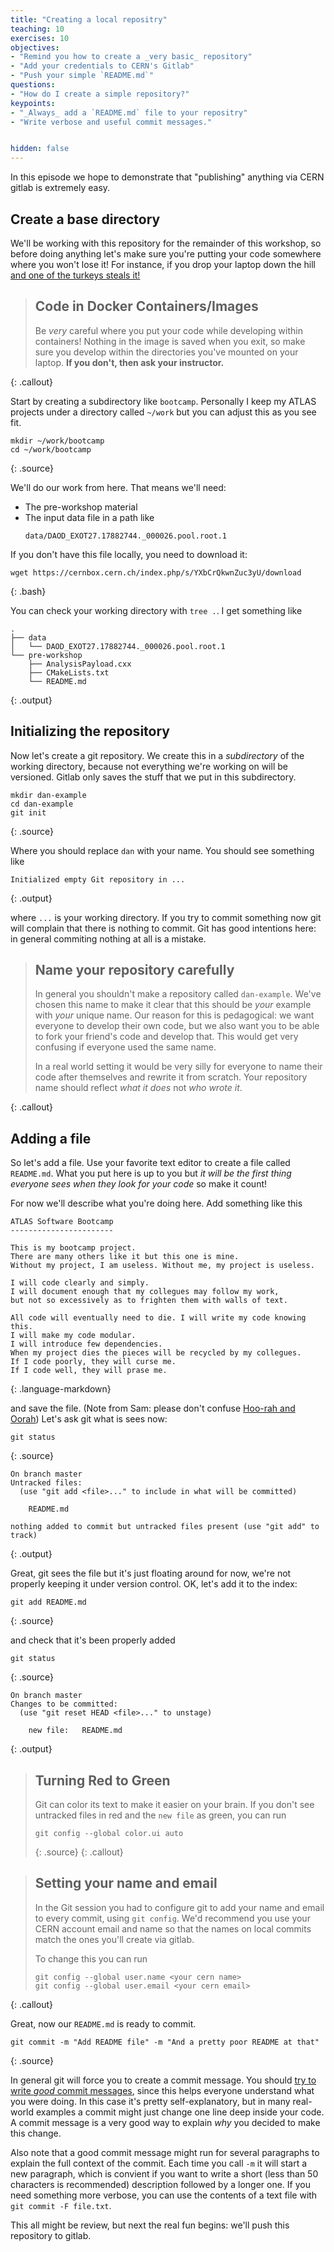 ```yaml
---
title: "Creating a local repositry"
teaching: 10
exercises: 10
objectives:
- "Remind you how to create a _very basic_ repository"
- "Add your credentials to CERN's Gitlab"
- "Push your simple `README.md`"
questions:
- "How do I create a simple repository?"
keypoints:
- "_Always_ add a `README.md` file to your repositry"
- "Write verbose and useful commit messages."


hidden: false
---
```


In this episode we hope to demonstrate that "publishing" anything via
CERN gitlab is extremely easy.

## Create a base directory

We'll be working with this repository for the remainder of this
workshop, so before doing anything let's make sure you're putting your
code somewhere where you won't lose it! For instance, if you drop your laptop down the
hill [and one of the turkeys steals it!](https://www.youtube.com/watch?v=gR1nfWA-sEQ&feature=youtu.be)

> ## Code in Docker Containers/Images
>
> Be _very_ careful where you put your code while developing within
> containers! Nothing in the image is saved when you exit, so make sure you
> develop within the directories you've mounted on your laptop.
> **If you don't, then ask your instructor.**
>
{: .callout}

Start by creating a subdirectory like `bootcamp`. Personally
I keep my ATLAS projects under a directory called `~/work` but you can
adjust this as you see fit.

~~~
mkdir ~/work/bootcamp
cd ~/work/bootcamp
~~~
{: .source}

We'll do our work from here. That means we'll need:
- The pre-workshop material
- The input data file in a path like
  ~~~
  data/DAOD_EXOT27.17882744._000026.pool.root.1
  ~~~

If you don't have this file locally, you need to download it:

~~~
wget https://cernbox.cern.ch/index.php/s/YXbCrQkwnZuc3yU/download
~~~
{: .bash}

You can check your working directory with `tree .`. I get something like

~~~
.
├── data
│   └── DAOD_EXOT27.17882744._000026.pool.root.1
└── pre-workshop
    ├── AnalysisPayload.cxx
    ├── CMakeLists.txt
    └── README.md
~~~
{: .output}

## Initializing the repository

Now let's create a git repository. We create this in a _subdirectory_
of the working directory, because not everything we're working on will
be versioned.  Gitlab only saves the stuff that we put in
this subdirectory.

~~~
mkdir dan-example
cd dan-example
git init
~~~
{: .source}

Where you should replace `dan` with your name. You should see
something like

~~~
Initialized empty Git repository in ...
~~~
{: .output}

where `...` is your working directory. If you try to commit something
now git will complain that there is nothing to commit. Git has good
intentions here: in general commiting nothing at all is a mistake.

> ## Name your repository carefully
>
> In general you shouldn't make a repository called `dan-example`. We've
> chosen this name to make it clear that this should be _your_ example with
> _your_ unique name. Our reason for this is pedagogical: we want everyone
> to develop their own code, but we also want you to be able to fork your
> friend's code and develop that. This would get very confusing if everyone
> used the same name.
>
> In a real world setting it would be very silly for everyone to name
> their code after themselves and rewrite it from scratch. Your repository
> name should reflect _what it does_ not _who wrote it_.
>
{: .callout}

## Adding a file

So let's add a file. Use your favorite text editor to create a file
called `README.md`. What you put here is up to you but _it will be the
first thing everyone sees when they look for your code_ so make it
count!

For now we'll describe what you're doing here. Add something like this

~~~
ATLAS Software Bootcamp
-----------------------

This is my bootcamp project.
There are many others like it but this one is mine.
Without my project, I am useless. Without me, my project is useless.

I will code clearly and simply.
I will document enough that my collegues may follow my work,
but not so excessively as to frighten them with walls of text.

All code will eventually need to die. I will write my code knowing this.
I will make my code modular.
I will introduce few dependencies.
When my project dies the pieces will be recycled by my collegues.
If I code poorly, they will curse me.
If I code well, they will prase me.
~~~
{: .language-markdown}

and save the file. (Note from Sam: please don't confuse [Hoo-rah and Oorah](https://www.hopeforthewarriors.org/newsroom/oorah-v-hoora/)) Let's ask git what is sees now:

~~~
git status
~~~
{: .source}

~~~
On branch master
Untracked files:
  (use "git add <file>..." to include in what will be committed)

	README.md

nothing added to commit but untracked files present (use "git add" to track)
~~~
{: .output}

Great, git sees the file but it's just floating around for now, we're not properly keeping it under version control. OK, let's add it to the index:

~~~
git add README.md
~~~
{: .source}

and check that it's been properly added

~~~
git status
~~~
{: .source}

~~~
On branch master
Changes to be committed:
  (use "git reset HEAD <file>..." to unstage)

	new file:   README.md
~~~
{: .output}

> ## Turning Red to Green
>
> Git can color its text to make it easier on your brain. If you don't
> see untracked files in red and the `new file` as green, you can run
> ~~~
> git config --global color.ui auto
> ~~~
> {: .source}
{: .callout}

> ## Setting your name and email
>
> In the Git session you had to configure git to add your name and
> email to every commit, using `git config`. We'd recommend you use your
> CERN account email and name so that the names on local commits match the
> ones you'll create via gitlab.
>
> To change this you can run
> ~~~
> git config --global user.name <your cern name>
> git config --global user.email <your cern email>
> ~~~
{: .callout}


Great, now our `README.md` is ready to commit.

~~~
git commit -m "Add README file" -m "And a pretty poor README at that"
~~~
{: .source}

In general git will force you to create a commit message. You should
[try to write _good_ commit messages][good],
since this helps everyone understand what you were doing. In this case
it's pretty self-explanatory, but in many real-world examples a commit
might just change one line deep inside your code. A commit message is
a very good way to explain _why_ you decided to make this change.

Also note that a good commit message might run for several paragraphs
to explain the full context of the commit.
Each time you call `-m` it will start a new paragraph, which is convient
if you want to write a short (less than 50 characters is recommended)
description followed by a longer one.
If you need something more verbose, you can use the contents of a text
file with `git commit -F file.txt`.

This all might be review, but next the real fun begins: we'll push
this repository to gitlab.

[good]: https://chris.beams.io/posts/git-commit/
